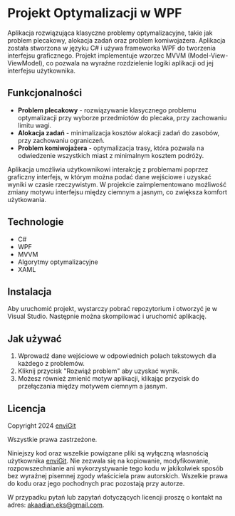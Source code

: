 # Projekt Optymalizacji w WPF

Aplikacja rozwiązująca klasyczne problemy optymalizacyjne, takie jak problem plecakowy, alokacja zadań oraz problem komiwojażera. Aplikacja została stworzona w języku C# i używa frameworka WPF do tworzenia interfejsu graficznego. Projekt implementuje wzorzec MVVM (Model-View-ViewModel), co pozwala na wyraźne rozdzielenie logiki aplikacji od jej interfejsu użytkownika.

## Funkcjonalności

- **Problem plecakowy** - rozwiązywanie klasycznego problemu optymalizacji przy wyborze przedmiotów do plecaka, przy zachowaniu limitu wagi.
- **Alokacja zadań** - minimalizacja kosztów alokacji zadań do zasobów, przy zachowaniu ograniczeń.
- **Problem komiwojażera** - optymalizacja trasy, która pozwala na odwiedzenie wszystkich miast z minimalnym kosztem podróży.

Aplikacja umożliwia użytkownikowi interakcję z problemami poprzez graficzny interfejs, w którym można podać dane wejściowe i uzyskać wyniki w czasie rzeczywistym. W projekcie zaimplementowano możliwość zmiany motywu interfejsu między ciemnym a jasnym, co zwiększa komfort użytkowania.

## Technologie

- C#
- WPF
- MVVM
- Algorytmy optymalizacyjne
- XAML

## Instalacja

Aby uruchomić projekt, wystarczy pobrać repozytorium i otworzyć je w Visual Studio. Następnie można skompilować i uruchomić aplikację.

## Jak używać

1. Wprowadź dane wejściowe w odpowiednich polach tekstowych dla każdego z problemów.
2. Kliknij przycisk "Rozwiąż problem" aby uzyskać wynik.
3. Możesz również zmienić motyw aplikacji, klikając przycisk do przełączania między motywem ciemnym a jasnym.

## Licencja

Copyright 2024 [enviGit](https://github.com/enviGit)

Wszystkie prawa zastrzeżone.

Niniejszy kod oraz wszelkie powiązane pliki są wyłączną własnością użytkownika [enviGit](https://github.com/enviGit). Nie zezwala się na kopiowanie, modyfikowanie, rozpowszechnianie ani wykorzystywanie tego kodu w jakikolwiek sposób bez wyraźnej pisemnej zgody właściciela praw autorskich. Wszelkie prawa do kodu oraz jego pochodnych prac pozostają przy autorze.

W przypadku pytań lub zapytań dotyczących licencji proszę o kontakt na adres: [akaadian.eks@gmail.com](mailto:akaadian.eks@gmail.com).
